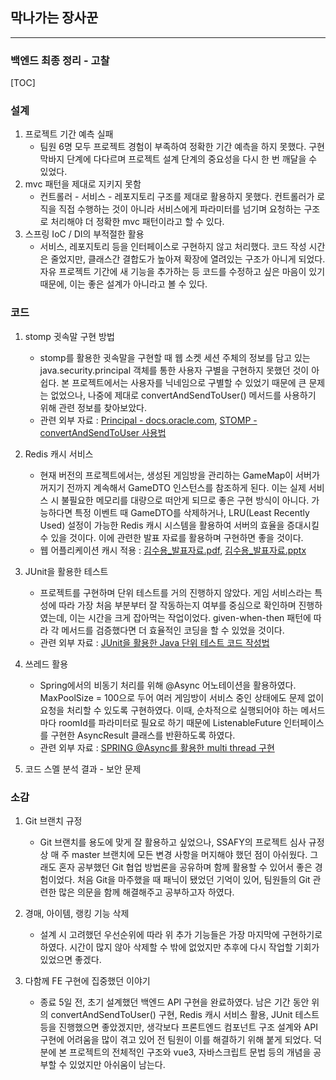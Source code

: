 ## 막나가는 장사꾼

---

### 백엔드 최종 정리 - 고찰

[TOC]

### 설계

1. 프로젝트 기간 예측 실패
   - 팀원 6명 모두 프로젝트 경험이 부족하여 정확한 기간 예측을 하지 못했다. 구현 막바지 단계에 다다르며 프로젝트 설계 단계의 중요성을 다시 한 번 깨달을 수 있었다.
2. mvc 패턴을 제대로 지키지 못함
   - 컨트롤러 - 서비스 - 레포지토리 구조를 제대로 활용하지 못했다. 컨트롤러가 로직을 직접 수행하는 것이 아니라 서비스에게 파라미터를 넘기며 요청하는 구조로 처리해야 더 정확한 mvc 패턴이라고 할 수 있다.
4. 스프링 IoC / DI의 부적절한 활용
   - 서비스, 레포지토리 등을 인터페이스로 구현하지 않고 처리했다. 코드 작성 시간은 줄었지만, 클래스간 결합도가 높아져 확장에 열려있는 구조가 아니게 되었다. 자유 프로젝트 기간에 새 기능을 추가하는 등 코드를 수정하고 싶은 마음이 있기 때문에, 이는 좋은 설계가 아니라고 볼 수 있다.

### 코드

1. stomp 귓속말 구현 방법
   - stomp를 활용한 귓속말을 구현할 때 웹 소켓 세션 주체의 정보를 담고 있는 java.security.principal 객체를 통한 사용자 구별을 구현하지 못했던 것이 아쉽다. 본 프로젝트에서는 사용자를 닉네임으로 구별할 수 있었기 때문에 큰 문제는 없었으나, 나중에 제대로 convertAndSendToUser() 메서드를 사용하기 위해 관련 정보를 찾아보았다.
   - 관련 외부 자료 : [Principal - docs.oracle.com](https://docs.oracle.com/javase/8/docs/api/java/security/Principal.html), [STOMP - convertAndSendToUser 사용법](https://withseungryu.tistory.com/136)
2. Redis 캐시 서비스
   - 현재 버전의 프로젝트에서는, 생성된 게임방을 관리하는 GameMap이 서버가 꺼지기 전까지 계속해서 GameDTO 인스턴스를 참조하게 된다. 이는 실제 서비스 시 불필요한 메모리를 대량으로 떠안게 되므로 좋은 구현 방식이 아니다. 가능하다면 특정 이벤트 때 GameDTO를 삭제하거나, LRU(Least Recently Used) 설정이 가능한 Redis 캐시 시스템을 활용하여 서버의 효율을 증대시킬 수 있을 것이다. 이에 관련한 발표 자료를 활용하며 구현하면 좋을 것이다.
   - 웹 어플리케이션 캐시 적용 : [김수용_발표자료.pdf](assets/대전_2반_김수용_공유데이_발표자료.pdf), [김수용_발표자료.pptx](assets/대전_2반_김수용_공유데이_발표자료.pptx)
3. JUnit을 활용한 테스트
   - 프로젝트를 구현하며 단위 테스트를 거의 진행하지 않았다. 게임 서비스라는 특성에 따라 가장 처음 부분부터 잘 작동하는지 여부를 중심으로 확인하며 진행하였는데, 이는 시간을 크게 잡아먹는 작업이었다. given-when-then 패턴에 따라 각 메서드를 검증했다면 더 효율적인 코딩을 할 수 있었을 것이다.
   - 관련 외부 자료 : [JUnit을 활용한 Java 단위 테스트 코드 작성법](https://mangkyu.tistory.com/143)
4. 쓰레드 활용
   - Spring에서의 비동기 처리를 위해 @Async 어노테이션을 활용하였다. MaxPoolSize = 100으로 두어 여러 게임방이 서비스 중인 상태에도 문제 없이 요청을 처리할 수 있도록 구현하였다. 이때, 순차적으로 실행되어야 하는 메서드마다 roomId를 파라미터로 필요로 하기 때문에 ListenableFuture 인터페이스를 구현한 AsyncResult 클래스를 반환하도록 하였다.
   - 관련 외부 자료 : [SPRING @Async를 활용한 multi thread 구현](https://cofs.tistory.com/318)

5. 코드 스멜 분석 결과 - 보안 문제

### 소감

1. Git 브랜치 규정
   - Git 브랜치를 용도에 맞게 잘 활용하고 싶었으나, SSAFY의 프로젝트 심사 규정 상 매 주 master 브랜치에 모든 변경 사항을 머지해야 했던 점이 아쉬웠다. 그래도 혼자 공부했던 Git 협업 방법론을 공유하며 함께 활용할 수 있어서 좋은 경험이었다. 처음 Git을 마주했을 때 패닉이 됐었던 기억이 있어, 팀원들의 Git 관련한 많은 의문을 함께 해결해주고 공부하고자 하였다.

2. 경매, 아이템, 랭킹 기능 삭제
   - 설계 시 고려했던 우선순위에 따라 위 추가 기능들은 가장 마지막에 구현하기로 하였다. 시간이 많지 않아 삭제할 수 밖에 없었지만 추후에 다시 작업할 기회가 있었으면 좋겠다.
3. 다함께 FE 구현에 집중했던 이야기
   - 종료 5일 전, 초기 설계했던 백엔드 API 구현을 완료하였다. 남은 기간 동안 위의 convertAndSendToUser() 구현, Redis 캐시 서비스 활용, JUnit 테스트 등을 진행했으면 좋았겠지만, 생각보다 프론트엔드 컴포넌트 구조 설계와 API 구현에 어려움을 많이 겪고 있어 전 팀원이 이를 해결하기 위해 붙게 되었다. 덕분에 본 프로젝트의 전체적인 구조와 vue3, 자바스크립트 문법 등의 개념을 공부할 수 있었지만 아쉬움이 남는다.
